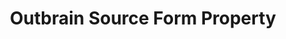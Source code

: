 ---
# -------------------------- #
#     USING THIS TEMPLATE    #
# -------------------------- #

## NEED HELP USING THIS TEMPLATE? SEE:
## https://docs-about-stitch-docs.netlify.com/reference/connect-templates/destination-form-property/
## FOR INSTRUCTIONS & REFERENCE INFO


# -------------------------- #
#        CONTENT TYPE        #
# -------------------------- #

product-type: "connect"
content-type: "api-form"
form-type: "source"
key: "source-form-properties-outbrain-object"


# -------------------------- #
#        OBJECT INFO         #
# -------------------------- #

title: "Outbrain Source Form Property"
api-type: "platform.outbrain"
display-name: "Outbrain"

source-type: "saas"
docs-name: "outbrain"

# -------------------------- #
#      OBJECT ATTRIBUTES     #
# -------------------------- #

uses-start-date: true

object-attributes:
  - name: "account_id"
    type: "string"
    required: true
    description: |
      Your {{ form-property.display-name }} account (or marketer) ID.

      You can find this info by looking at the URL when you’re logged into your {{ form-property.display-name }} account. The Account ID looks something like this: `0f4b02153ee75f3c9dc4fc128ab041962` and is located between `marketers` and `campaigns`, if you’re looking at the Overview dashboard:

      `https://my.outbrain.com/amplify/site/marketers/[account-id-will-be-here]/campaigns/overview`
    value: "0f4b02153ee75f3c9dc4fc128ab041962"

  - name: "password"
    type: "string"
    required: true
    description: |
      Your {{ form-property.display-name }} password.
    value: "<PASSWORD>"

  - name: "username"
    type: "string"
    required: true
    description: |
      Your {{ form-property.display-name }} username.
    value: "<USERNAME>"
---